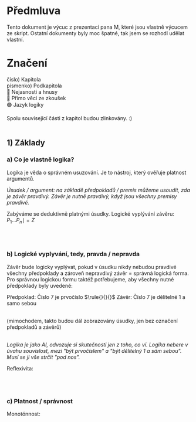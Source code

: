 # Předmluva
Tento dokument je výcuc z prezentací pana M, které jsou vlastně výcucem ze skript. Ostatní dokumenty byly moc špatné, tak jsem se rozhodl udělat vlastní.

# Značení
číslo) Kapitola <br />
písmenko) Podkapitola <br />
🔴 Nejasnosti a hnusy <br />
🔵 Přímo věci ze zkoušek <br />
🟣 Jazyk logiky <br />

Spolu související části z kapitol budou zlinkovány. :)
<br />
<br />

## 1) Základy
### a) Co je vlastně logika?
Logika je věda o správném usuzování. Je to nástroj, který ověřuje platnost argumentů.

*Úsudek / argument: na základě předpokladů / premis můžeme usoudit, zda je závěr pravdivý. Závěr je nutně pravdivý, když jsou všechny premisy pravdivé.*

Zabýváme se deduktivně platnými úsudky. Logické vyplývání závěru:
$P_1...P_n\mid=Z$

<br />
<br />

### b) Logické vyplyvání, tedy, pravda / nepravda
Závěr bude logicky vyplývat, pokud v úsudku nikdy nebudou pravdivé všechny předpoklady a zároveň nepravdivý závěr = správná logická forma. Pro správnou logickou formu taktéž potřebujeme, aby všechny nutné předpoklady byly uvedené:

Předpoklad: Číslo 7 je prvočíslo
$\rule{}{}{}$
Závěr: Číslo 7 je dělitelné 1 a samo sebou

<br />
(mimochodem, takto budou dál zobrazovány úsudky, jen bez označení předpokladů a závěrů)
<br /><br />

*Logika je jako AI, odvozuje si skutečnosti jen z toho, co ví. Logika nebere v úvahu souvislost, mezi "být prvočíslem" a "být dělitelný 1 a sám sebou". Musí se ji vše strčit "pod nos".*

Reflexivita:

<br />
<br />

### c) Platnost / správnost
Monotónnost:
